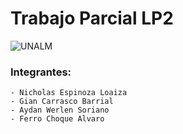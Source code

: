 # Trabajo Parcial LP2
![UNALM](https://www.google.com/url?sa=i&url=https%3A%2F%2Fes.wikipedia.org%2Fwiki%2FUniversidad_Nacional_Agraria_La_Molina&psig=AOvVaw3v_q65w8Hp89Ua4sAePRyh&ust=1761752201374000&source=images&cd=vfe&opi=89978449&ved=0CBUQjRxqFwoTCLDXncOcx5ADFQAAAAAdAAAAABAE)
### Integrantes:
	- Nicholas Espinoza Loaiza
	- Gian Carrasco Barrial
	- Aydan Werlen Soriano
	- Ferro Choque Alvaro


